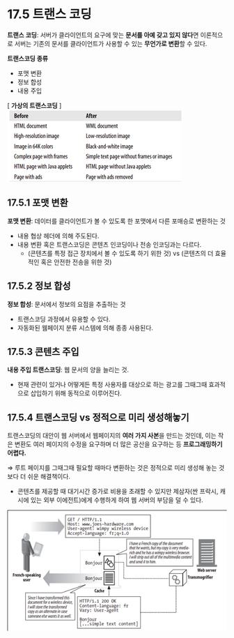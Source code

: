 # 17.5 트랜스 코딩

**트랜스 코딩**: 서버가 클라이언트의 요구에 맞는 **문서를 아예 갖고 있지 않다**면 이론적으로 서버는 기존의 문서를 클라이언트가 사용할 수 있는 **무언가로 변환**할 수 있다.

**트랜스코딩 종류**

- 포맷 변환
- 정보 합성
- 내용 주입

[ **가상의 트랜스코딩** ]
![image](image1.png)

## 17.5.1 포맷 변환

**포맷 변환**: 데이터를 클라이언트가 볼 수 있도록 한 포맷에서 다른 포매승로 변환하는 것

- 내용 협상 헤더에 의해 주도된다.
- 내용 변환 혹은 트랜스코딩은 콘텐츠 인코딩이나 전송 인코딩과는 다르다.
    - (콘텐츠를 특정 접근 장치에서 볼 수 있도록 하기 위한 것) vs (콘텐츠의 더 효율적인 혹은 안전한 전송을 위한 것)
    

## 17.5.2 정보 합성

**정보 합성**: 문서에서 정보의 요점을 추출하는 것

- 트랜스코딩 과정에서 유용할 수 있다.
- 자동화된 웸페이지 분류 시스템에 의해 종종 사용된다.

## 17.5.3 콘텐츠 주입

**내용 주입 트랜스코딩**: 웹 문서의 양을 늘리는 것.

- 현재 관련이 있거나 어떻게든 특정 사용자를 대상으로 하는 광고를 그때그때 효과적으로 삽입하기 위해 동적으로 이루어진다.

## 17.5.4 트랜스코딩 vs 정적으로 미리 생성해놓기

트랜스코딩의 대안이 웹 서버에서 웹페이지의 **여러 가지 사본**을 만드는 것인데, 이는 작은 변환도 여러 페이지의 수정을 요구하며 더 많은 공산을 요구하는 등 **프로그래밍하기 어렵다.**

⇒ 루트 페이지를 그때그때 필요할 때마다 변환하는 것은 정적으로 미리 생성해 놓는 것보다 더 쉬운 해결책이다.

- 콘텐츠를 제공할 때 대기시간 증가로 비용을 초래할 수 있지만 제삼자(싼 프락시, 캐시에 있는 외부 이에전트)에게 수행하게 하여 웹 서버의 부담을 덜 수 있다.

![image](image2.png)